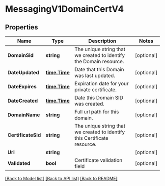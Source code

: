 # MessagingV1DomainCertV4

## Properties

Name | Type | Description | Notes
------------ | ------------- | ------------- | -------------
**DomainSid** | **string** | The unique string that we created to identify the Domain resource. |[optional] 
**DateUpdated** | [**time.Time**](time.Time.md) | Date that this Domain was last updated. |[optional] 
**DateExpires** | [**time.Time**](time.Time.md) | Expiration date for your private certificate. |[optional] 
**DateCreated** | [**time.Time**](time.Time.md) | Date this Domain SID was created. |[optional] 
**DomainName** | **string** | Full url path for this domain. |[optional] 
**CertificateSid** | **string** | The unique string that we created to identify this Certificate resource. |[optional] 
**Url** | **string** |  |[optional] 
**Validated** | **bool** | Certificate validation field |[optional] 

[[Back to Model list]](../README.md#documentation-for-models) [[Back to API list]](../README.md#documentation-for-api-endpoints) [[Back to README]](../README.md)


